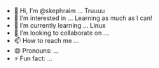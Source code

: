 - 👋 Hi, I’m @skephraim ... Truuuu
- 👀 I’m interested in ... Learning as much as I can!
- 🌱 I’m currently learning ... Linux
- 💞️ I’m looking to collaborate on ...
- 📫 How to reach me ...
- 😄 Pronouns: ...
- ⚡ Fun fact: ...

<!---
skephraim/skephraim is a ✨ special ✨ repository because its `README.md` (this file) appears on your GitHub profile.
You can click the Preview link to t
